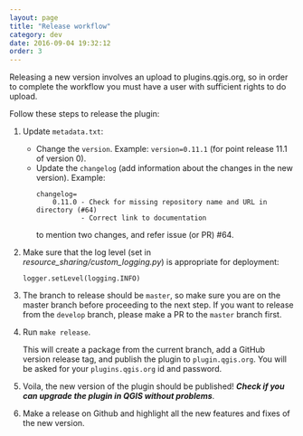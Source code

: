 ```yaml
---
layout: page
title: "Release workflow"
category: dev
date: 2016-09-04 19:32:12
order: 3
---
```


Releasing a new version involves an upload to plugins.qgis.org, so in
order to complete the workflow you must have a user with sufficient
rights to do upload.

Follow these steps to release the plugin:

1. Update `metadata.txt`:
   - Change the `version`.
     Example: `version=0.11.1` (for point release 11.1 of
     version 0).
   - Update the `changelog` (add information about the changes in
     the new version).
     Example:
     ```
     changelog=
         0.11.0 - Check for missing repository name and URL in directory (#64)
                - Correct link to documentation
     ```
     to mention two changes, and refer issue (or PR) #64.
2. Make sure that the log level
   (set in _resource_sharing/custom_logging.py_)
   is appropriate for deployment:

   `logger.setLevel(logging.INFO)`

3. The branch to release should be `master`, so make sure you are on
   the master branch before proceeding to the next step.
   If you want to release from the `develop` branch, please make a PR
   to the `master` branch first.
4. Run `make release`.

   This will create a package from the current branch, add a GitHub
   version release tag, and publish the plugin to
   `plugin.qgis.org`.
   You will be asked for your `plugins.qgis.org` id and password.

5. Voila, the new version of the plugin should be published!
   **_Check if you can upgrade the plugin in QGIS without problems_**.
6. Make a release on Github and highlight all the new features and
   fixes of the new version.
